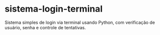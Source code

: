 # sistema-login-terminal
Sistema simples de login via terminal usando Python, com verificação de usuário, senha e controle de tentativas.
